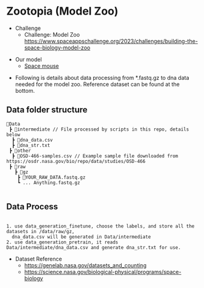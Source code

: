 # Zootopia (Model Zoo)

- Challenge
  - Challenge: Model Zoo
    https://www.spaceappschallenge.org/2023/challenges/building-the-space-biology-model-zoo

+ Our model
  + [Space mouse](https://drive.google.com/file/d/1whPLN43rjUPgN1GDoUAqkWY8IbISKB6Y/view?usp=sharing)

- Following is details about data processing from *.fastq.gz to dna data needed for the model zoo. Reference dataset can be found at the bottom.
## Data folder structure
```
📂Data
 ┣ 📂intermediate // File processed by scripts in this repo, details below
  ┣ 📜dna_data.csv
  ┣ 📜dna_str.txt
 ┣ 📂other
  ┣ 📜OSD-466-samples.csv // Example sample file downloaded from https://osdr.nasa.gov/bio/repo/data/studies/OSD-466
 ┣ 📂raw
   ┣ 📂gz
    ┣ 📜YOUR_RAW_DATA.fastq.gz 
    ┗ ... Anything.fastq.gz
    
```

## Data Process
```

1. use data_generation_finetune, choose the labels, and store all the datasets in /data/raw/gz,
  dna_data.csv will be generated in Data/intermediate
2. use data_generation_pretrain, it reads Data/intermediate/dna_data.csv and generate dna_str.txt for use.

```


  - Dataset Reference
    - https://genelab.nasa.gov/datasets_and_counting
    - https://science.nasa.gov/biological-physical/programs/space-biology
